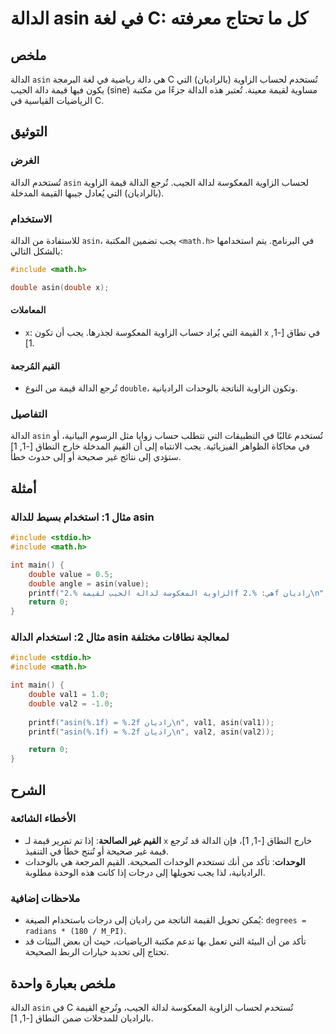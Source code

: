 <!--
Meta Description: # الدالة asin في لغة C: كل ما تحتاج معرفته ## ملخص الدالة `asin` هي دالة رياضية في لغة البرمجة C تُستخدم لحساب الزاوية (بالراديان) التي يكون فيها قيمة...
Meta Keywords: asin, الدالة, الزاوية, double, إلى
-->

# الدالة asin في لغة C: كل ما تحتاج معرفته

## ملخص
الدالة `asin` هي دالة رياضية في لغة البرمجة C تُستخدم لحساب الزاوية (بالراديان) التي يكون فيها قيمة دالة الجيب (sine) مساوية لقيمة معينة. تُعتبر هذه الدالة جزءًا من مكتبة الرياضيات القياسية في C.

## التوثيق
### الغرض
تُستخدم الدالة `asin` لحساب الزاوية المعكوسة لدالة الجيب. تُرجع الدالة قيمة الزاوية (بالراديان) التي يُعادل جيبها القيمة المدخلة.

### الاستخدام
للاستفادة من الدالة `asin`، يجب تضمين المكتبة `<math.h>` في البرنامج. يتم استخدامها بالشكل التالي:

```c
#include <math.h>

double asin(double x);
```

#### المعاملات
- `x`: القيمة التي يُراد حساب الزاوية المعكوسة لجذرها. يجب أن تكون `x` في نطاق [-1, 1].

#### القيم المُرجعة
- تُرجع الدالة قيمة من النوع `double`، وتكون الزاوية الناتجة بالوحدات الراديانية.

### التفاصيل
الدالة `asin` تُستخدم غالبًا في التطبيقات التي تتطلب حساب زوايا مثل الرسوم البيانية، أو في محاكاة الظواهر الفيزيائية. يجب الانتباه إلى أن القيم المدخلة خارج النطاق [-1, 1] ستؤدي إلى نتائج غير صحيحة أو إلى حدوث خطأ.

## أمثلة
### مثال 1: استخدام بسيط للدالة asin
```c
#include <stdio.h>
#include <math.h>

int main() {
    double value = 0.5;
    double angle = asin(value);
    printf("الزاوية المعكوسة لدالة الجيب لقيمة %.2f هي: %.2f راديان\n", value, angle);
    return 0;
}
```

### مثال 2: استخدام الدالة asin لمعالجة نطاقات مختلفة
```c
#include <stdio.h>
#include <math.h>

int main() {
    double val1 = 1.0;
    double val2 = -1.0;
    
    printf("asin(%.1f) = %.2f راديان\n", val1, asin(val1));
    printf("asin(%.1f) = %.2f راديان\n", val2, asin(val2));

    return 0;
}
```

## الشرح
### الأخطاء الشائعة
- **القيم غير الصالحة**: إذا تم تمرير قيمة لـ `x` خارج النطاق [-1, 1]، فإن الدالة قد تُرجع قيمة غير صحيحة أو تُنتج خطأ في التنفيذ.
- **الوحدات**: تأكد من أنك تستخدم الوحدات الصحيحة. القيم المرجعة هي بالوحدات الراديانية، لذا يجب تحويلها إلى درجات إذا كانت هذه الوحدة مطلوبة.

### ملاحظات إضافية
- يُمكن تحويل القيمة الناتجة من راديان إلى درجات باستخدام الصيغة: `degrees = radians * (180 / M_PI)`.
- تأكد من أن البيئة التي تعمل بها تدعم مكتبة الرياضيات، حيث أن بعض البيئات قد تحتاج إلى تحديد خيارات الربط الصحيحة.

## ملخص بعبارة واحدة
الدالة `asin` في C تُستخدم لحساب الزاوية المعكوسة لدالة الجيب، وتُرجع القيمة بالراديان للمدخلات ضمن النطاق [-1, 1].
